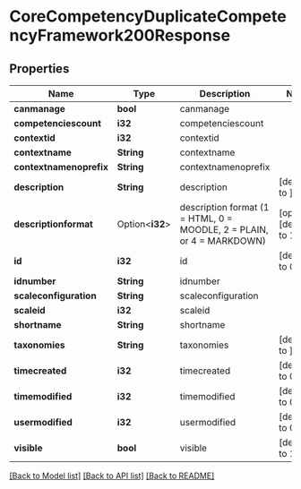 # CoreCompetencyDuplicateCompetencyFramework200Response

## Properties

Name | Type | Description | Notes
------------ | ------------- | ------------- | -------------
**canmanage** | **bool** | canmanage | 
**competenciescount** | **i32** | competenciescount | 
**contextid** | **i32** | contextid | 
**contextname** | **String** | contextname | 
**contextnamenoprefix** | **String** | contextnamenoprefix | 
**description** | **String** | description | [default to ]
**descriptionformat** | Option<**i32**> | description format (1 = HTML, 0 = MOODLE, 2 = PLAIN, or 4 = MARKDOWN) | [optional][default to 1]
**id** | **i32** | id | [default to 0]
**idnumber** | **String** | idnumber | 
**scaleconfiguration** | **String** | scaleconfiguration | 
**scaleid** | **i32** | scaleid | 
**shortname** | **String** | shortname | 
**taxonomies** | **String** | taxonomies | [default to ]
**timecreated** | **i32** | timecreated | [default to 0]
**timemodified** | **i32** | timemodified | [default to 0]
**usermodified** | **i32** | usermodified | [default to 0]
**visible** | **bool** | visible | [default to 1]

[[Back to Model list]](../README.md#documentation-for-models) [[Back to API list]](../README.md#documentation-for-api-endpoints) [[Back to README]](../README.md)



